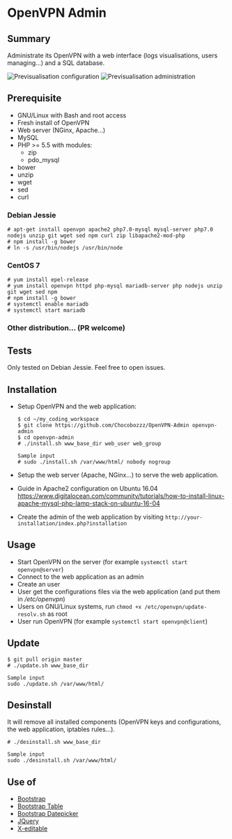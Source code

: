 # OpenVPN Admin

## Summary
Administrate its OpenVPN with a web interface (logs visualisations, users managing...) and a SQL database.

![Previsualisation configuration](https://lutim.cpy.re/fUq2rxqz)
![Previsualisation administration](https://lutim.cpy.re/wwYMkHcM)


## Prerequisite

  * GNU/Linux with Bash and root access
  * Fresh install of OpenVPN
  * Web server (NGinx, Apache...)
  * MySQL
  * PHP >= 5.5 with modules:
    * zip
    * pdo_mysql
  * bower
  * unzip
  * wget
  * sed
  * curl

### Debian Jessie

````
# apt-get install openvpn apache2 php7.0-mysql mysql-server php7.0 nodejs unzip git wget sed npm curl zip libapache2-mod-php
# npm install -g bower
# ln -s /usr/bin/nodejs /usr/bin/node
````

### CentOS 7

````
# yum install epel-release
# yum install openvpn httpd php-mysql mariadb-server php nodejs unzip git wget sed npm
# npm install -g bower
# systemctl enable mariadb
# systemctl start mariadb
````

### Other distribution... (PR welcome)

## Tests

Only tested on Debian Jessie. Feel free to open issues.

## Installation

  * Setup OpenVPN and the web application:

        $ cd ~/my_coding_workspace
        $ git clone https://github.com/Chocobozzz/OpenVPN-Admin openvpn-admin
        $ cd openvpn-admin
        # ./install.sh www_base_dir web_user web_group
		
		Sample input
		# sudo ./install.sh /var/www/html/ nobody nogroup

  * Setup the web server (Apache, NGinx...) to serve the web application.
  * Guide in Apache2 configuration on Ubuntu 16.04
https://www.digitalocean.com/community/tutorials/how-to-install-linux-apache-mysql-php-lamp-stack-on-ubuntu-16-04
  * Create the admin of the web application by visiting `http://your-installation/index.php?installation`

## Usage

  * Start OpenVPN on the server (for example `systemctl start openvpn@server`)
  * Connect to the web application as an admin
  * Create an user
  * User get the configurations files via the web application (and put them in */etc/openvpn*)
  * Users on GNU/Linux systems, run `chmod +x /etc/openvpn/update-resolv.sh` as root
  * User run OpenVPN (for example `systemctl start openvpn@client`)

## Update

    $ git pull origin master
    # ./update.sh www_base_dir
	
	Sample input
	sudo ./update.sh /var/www/html/

## Desinstall
It will remove all installed components (OpenVPN keys and configurations, the web application, iptables rules...).

    # ./desinstall.sh www_base_dir
	
	Sample input
	sudo ./desinstall.sh /var/www/html/

## Use of

  * [Bootstrap](https://github.com/twbs/bootstrap)
  * [Bootstrap Table](http://bootstrap-table.wenzhixin.net.cn/)
  * [Bootstrap Datepicker](https://github.com/eternicode/bootstrap-datepicker)
  * [JQuery](https://jquery.com/)
  * [X-editable](https://github.com/vitalets/x-editable)
